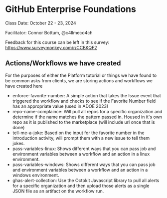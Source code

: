 # GitHub Enterprise Foundations

Class Date: October 22 - 23, 2024

Facilitator: Connor Bottum, @c4llmeco4ch

Feedback for this course can be left in this survey: https://www.surveymonkey.com/r/CCBKQF2

## Actions/Workflows we have created

For the purposes of either the Platform tutorial or things we have found to be common asks from clients, we are storing actions and workflows we have created here

-   enforce-favorite-number: A simple action that takes the Issue event that triggered the workflow and checks to see if the Favorite Number field has an appropriate value (used in ADOE 2023)
-   repo-name-complaince: Will pull all repos for a specific organization and determine if the name matches the pattern passed in. Housed in it's own repo as it is published to the marketplace (will include url once that is done)
-   tell-me-a-joke: Based on the input for the favorite number in the introduction activity, will prompt them with a new issue to tell them jokes.
-   pass-variables-linux: Shows different ways that you can pass job and environment variables between a workflow and an action in a linux environment.
-   pass-variables-windows: Shows different ways that you can pass job and environment variables between a workflow and an action in a windows environment.
-   ghas-alert-collection: Use the Octokit Javascript library to pull all alerts for a specific organization and then upload those alerts as a single JSON file as an artifact on the workflow run.
